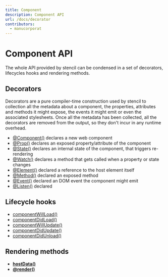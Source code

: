```yaml
---
title: Component
description: Component API
url: /docs/decorator
contributors:
  - manucorporat
---
```


# Component API

The whole API provided by stencil can be condensed in a set of decorators, lifecycles hooks and rendering methods.


## Decorators

Decorators are a pure compiler-time construction used by stencil to collection all the metadata about a component, the properties, attributes and methods it might expose, the events it might emit or even the associated stylesheets.
Once all the metadata has been collected, all the decorators are removed from the output, so they don't incur in any runtime overhead.

- [@Component()](component#component-decorator) declares a new web component
- [@Prop()](properties#prop-decorator) declares an exposed property/attribute of the component
- [@State()](state#state-decorator) declares an internal state of the component, that triggers re-rendering
- [@Watch()](reactive-data#watch-decorator) declares a method that gets called when a property or state changes
- [@Element()](host-element#element-decorator) declared a reference to the host element itself
- [@Method()](methods#method-decorator) declared an exposed method
- [@Event()](events#event-decorator) declared an DOM event the component might emit
- [@Listen()](events#listen-decorator) declared


## Lifecycle hooks

- [componentWillLoad()](component-lifecycle)
- [componentDidLoad()](component-lifecycle)
- [componentWillUpdate()](component-lifecycle)
- [componentDidUpdate()](component-lifecycle)
- [componentDidUnload()](component-lifecycle)


## Rendering methods

- **[hostData()](host-element#hostdata-method)**
- **[@render()](templating-jsx)**

